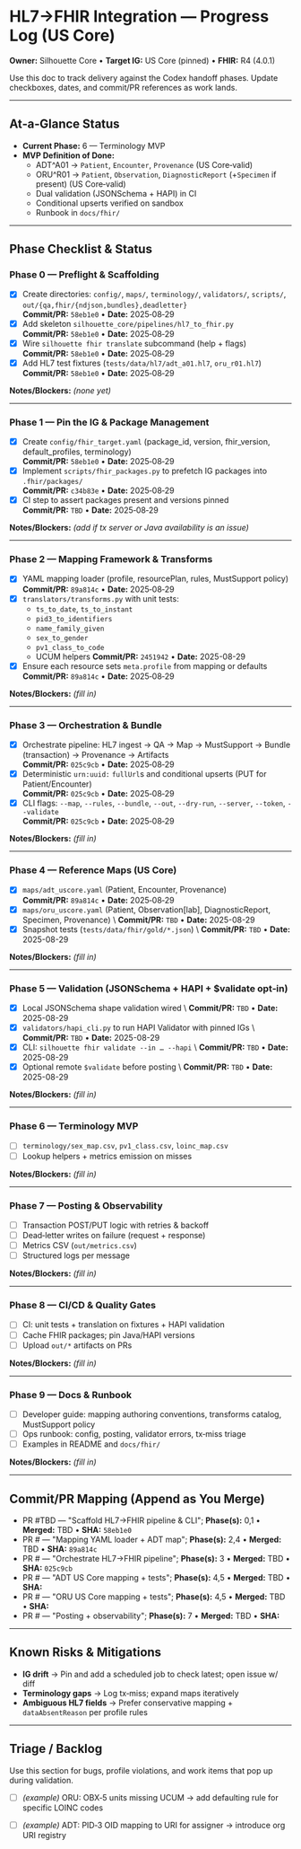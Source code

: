 # HL7→FHIR Integration — Progress Log (US Core)

**Owner:** Silhouette Core • **Target IG:** US Core (pinned) • **FHIR:** R4 (4.0.1)

Use this doc to track delivery against the Codex handoff phases. Update checkboxes, dates, and commit/PR references as work lands.

---

## At‑a‑Glance Status

* **Current Phase:** 6 — Terminology MVP
* **MVP Definition of Done:**
  * ADT^A01 → `Patient`, `Encounter`, `Provenance` (US Core‑valid)
  * ORU^R01 → `Patient`, `Observation`, `DiagnosticReport` (+`Specimen` if present) (US Core‑valid)
  * Dual validation (JSONSchema + HAPI) in CI
  * Conditional upserts verified on sandbox
  * Runbook in `docs/fhir/`

---

## Phase Checklist & Status

### Phase 0 — Preflight & Scaffolding

* [x] Create directories: `config/`, `maps/`, `terminology/`, `validators/`, `scripts/`, `out/{qa,fhir/{ndjson,bundles},deadletter}`  \
  **Commit/PR:** `58eb1e0` • **Date:** 2025‑08‑29
* [x] Add skeleton `silhouette_core/pipelines/hl7_to_fhir.py`  \
  **Commit/PR:** `58eb1e0` • **Date:** 2025‑08‑29
* [x] Wire `silhouette fhir translate` subcommand (help + flags)  \
  **Commit/PR:** `58eb1e0` • **Date:** 2025‑08‑29
* [x] Add HL7 test fixtures (`tests/data/hl7/adt_a01.hl7`, `oru_r01.hl7`)  \
  **Commit/PR:** `58eb1e0` • **Date:** 2025‑08‑29

**Notes/Blockers:** *(none yet)*

---

### Phase 1 — Pin the IG & Package Management

* [x] Create `config/fhir_target.yaml` (package_id, version, fhir_version, default_profiles, terminology)  \
  **Commit/PR:** `58eb1e0` • **Date:** 2025‑08‑29
* [x] Implement `scripts/fhir_packages.py` to prefetch IG packages into `.fhir/packages/`  \
  **Commit/PR:** `c34b83e` • **Date:** 2025‑08‑29
* [x] CI step to assert packages present and versions pinned  \
  **Commit/PR:** `TBD` • **Date:** 2025‑08‑29

**Notes/Blockers:** *(add if tx server or Java availability is an issue)*

---

### Phase 2 — Mapping Framework & Transforms

 * [x] YAML mapping loader (profile, resourcePlan, rules, MustSupport policy)  \
  **Commit/PR:** `89a814c` • **Date:** 2025‑08‑29
* [x] `translators/transforms.py` with unit tests:
  * `ts_to_date`, `ts_to_instant`
  * `pid3_to_identifiers`
  * `name_family_given`
  * `sex_to_gender`
  * `pv1_class_to_code`
  * UCUM helpers
  **Commit/PR:** `2451942` • **Date:** 2025-08-29
 * [x] Ensure each resource sets `meta.profile` from mapping or defaults  \
  **Commit/PR:** `89a814c` • **Date:** 2025‑08‑29

**Notes/Blockers:** *(fill in)*

---

### Phase 3 — Orchestration & Bundle

* [x] Orchestrate pipeline: HL7 ingest → QA → Map → MustSupport → Bundle (transaction) → Provenance → Artifacts  \
  **Commit/PR:** `025c9cb` • **Date:** 2025‑08‑29
* [x] Deterministic `urn:uuid:` `fullUrl`s and conditional upserts (PUT for Patient/Encounter)  \
  **Commit/PR:** `025c9cb` • **Date:** 2025‑08‑29
* [x] CLI flags: `--map`, `--rules`, `--bundle`, `--out`, `--dry-run`, `--server`, `--token`, `--validate`  \
  **Commit/PR:** `025c9cb` • **Date:** 2025‑08‑29

**Notes/Blockers:** *(fill in)*

---

### Phase 4 — Reference Maps (US Core)

* [x] `maps/adt_uscore.yaml` (Patient, Encounter, Provenance)  \
  **Commit/PR:** `89a814c` • **Date:** 2025‑08‑29
* [x] `maps/oru_uscore.yaml` (Patient, Observation[lab], DiagnosticReport, Specimen, Provenance)  \\
  **Commit/PR:** `TBD` • **Date:** 2025-08-29
* [x] Snapshot tests (`tests/data/fhir/gold/*.json`)  \\
  **Commit/PR:** `TBD` • **Date:** 2025-08-29

**Notes/Blockers:** *(fill in)*

---

### Phase 5 — Validation (JSONSchema + HAPI + $validate opt‑in)

* [x] Local JSONSchema shape validation wired  \\
  **Commit/PR:** `TBD` • **Date:** 2025-08-29
* [x] `validators/hapi_cli.py` to run HAPI Validator with pinned IGs  \\
  **Commit/PR:** `TBD` • **Date:** 2025-08-29
* [x] CLI: `silhouette fhir validate --in … --hapi`  \\
  **Commit/PR:** `TBD` • **Date:** 2025-08-29
* [x] Optional remote `$validate` before posting  \\
  **Commit/PR:** `TBD` • **Date:** 2025-08-29

**Notes/Blockers:** *(fill in)*

---

### Phase 6 — Terminology MVP

* [ ] `terminology/sex_map.csv`, `pv1_class.csv`, `loinc_map.csv`
* [ ] Lookup helpers + metrics emission on misses

**Notes/Blockers:** *(fill in)*

---

### Phase 7 — Posting & Observability

* [ ] Transaction POST/PUT logic with retries & backoff
* [ ] Dead‑letter writes on failure (request + response)
* [ ] Metrics CSV (`out/metrics.csv`)
* [ ] Structured logs per message

**Notes/Blockers:** *(fill in)*

---

### Phase 8 — CI/CD & Quality Gates

* [ ] CI: unit tests + translation on fixtures + HAPI validation
* [ ] Cache FHIR packages; pin Java/HAPI versions
* [ ] Upload `out/*` artifacts on PRs

**Notes/Blockers:** *(fill in)*

---

### Phase 9 — Docs & Runbook

* [ ] Developer guide: mapping authoring conventions, transforms catalog, MustSupport policy
* [ ] Ops runbook: config, posting, validator errors, tx‑miss triage
* [ ] Examples in README and `docs/fhir/`

**Notes/Blockers:** *(fill in)*

---

## Commit/PR Mapping (Append as You Merge)

* PR #TBD — "Scaffold HL7→FHIR pipeline & CLI"; **Phase(s):** 0,1 • **Merged:** TBD • **SHA:** `58eb1e0`
* PR # — "Mapping YAML loader + ADT map"; **Phase(s):** 2,4 • **Merged:** TBD • **SHA:** `89a814c`
* PR # — "Orchestrate HL7→FHIR pipeline"; **Phase(s):** 3 • **Merged:** TBD • **SHA:** `025c9cb`
* PR # — "ADT US Core mapping + tests"; **Phase(s):** 4,5 • **Merged:** TBD • **SHA:**
* PR # — "ORU US Core mapping + tests"; **Phase(s):** 4,5 • **Merged:** TBD • **SHA:**
* PR # — "Posting + observability"; **Phase(s):** 7 • **Merged:** TBD • **SHA:**

---

## Known Risks & Mitigations

* **IG drift** → Pin and add a scheduled job to check latest; open issue w/ diff
* **Terminology gaps** → Log tx‑miss; expand maps iteratively
* **Ambiguous HL7 fields** → Prefer conservative mapping + `dataAbsentReason` per profile rules

---

## Triage / Backlog

Use this section for bugs, profile violations, and work items that pop up during validation.

* [ ] *(example)* ORU: OBX‑5 units missing UCUM → add defaulting rule for specific LOINC codes
* [ ] *(example)* ADT: PID‑3 OID mapping to URI for assigner → introduce org URI registry

